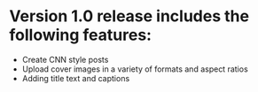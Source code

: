# Version 1.0 release includes the following features:
- Create CNN style posts
- Upload cover images in a variety of formats and aspect ratios
- Adding title text and captions